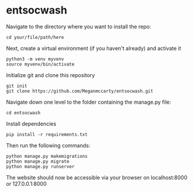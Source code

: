# entsocwash

Navigate to the directory where you want to install the repo:

    cd your/file/path/here

Next, create a virtual environment (if you haven't already) and activate it

    python3 -m venv myvenv
    source myvenv/bin/activate

Initialize git and clone this repository

    git init
    git clone https://github.com/Meganmccarty/entsocwash.git

Navigate down one level to the folder containing the manage.py file:

    cd entsocwash

Install dependencies

    pip install -r requirements.txt

Then run the following commands:

    python manage.py makemigrations
    python manage.py migrate
    python manage.py runserver

The website should now be accessible via your browser on localhost:8000 or 127.0.0.1:8000
